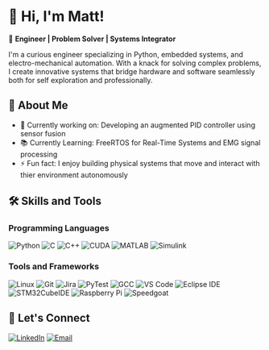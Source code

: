 # 👋 Hi, I'm Matt!

🚀 **Engineer | Problem Solver | Systems Integrator**

I'm a curious engineer specializing in Python, embedded systems, and electro-mechanical automation. With a knack for solving complex problems, I create innovative systems that bridge hardware and software seamlessly both for self exploration and professionally.

## 🌟 About Me

- 🔭 Currently working on: Developing an augmented PID controller using sensor fusion
- 📚 Currently Learning: FreeRTOS for Real-Time Systems and EMG signal processing
- ⚡ Fun fact: I enjoy building physical systems that move and interact with thier environment autonomously

## 🛠 Skills and Tools

### Programming Languages
![Python](https://img.shields.io/badge/-Python-3776AB?style=flat&logo=python&logoColor=white)
![C](https://img.shields.io/badge/-C-A8B9CC?style=flat&logo=c&logoColor=black)
![C++](https://img.shields.io/badge/-C++-00599C?style=flat&logo=c%2B%2B&logoColor=white)
![CUDA](https://img.shields.io/badge/-CUDA-00599C?style=flat&logo=nvidia&logoColor=white)
![MATLAB](https://img.shields.io/badge/-MATLAB-0076A8?style=flat&logo=mathworks&logoColor=white)
![Simulink](https://img.shields.io/badge/-Simulink-0076A8?style=flat&logo=mathworks&logoColor=white)

### Tools and Frameworks
![Linux](https://img.shields.io/badge/-Linux-FCC624?style=flat&logo=linux&logoColor=black)
![Git](https://img.shields.io/badge/-Git-F05032?style=flat&logo=git&logoColor=white)
![Jira](https://img.shields.io/badge/-Jira-0052CC?style=flat&logo=jira&logoColor=white)
![PyTest](https://img.shields.io/badge/-PyTest-0A9EDC?style=flat&logo=pytest&logoColor=white)
![GCC](https://img.shields.io/badge/-GCC-00599C?style=flat&logo=gnu&logoColor=white)
![VS Code](https://img.shields.io/badge/-VS%20Code-0078D4?style=flat&logo=visual-studio-code&logoColor=white)
![Eclipse IDE](https://img.shields.io/badge/-Eclipse%20IDE-2C2255?style=flat&logo=eclipse&logoColor=white)
![STM32CubeIDE](https://img.shields.io/badge/-STM32CubeIDE-0078D4?style=flat&logo=stmicroelectronics&logoColor=white)
![Raspberry Pi](https://img.shields.io/badge/-RaspberryPi-C51A4A?style=flat&logo=raspberry-pi)
![Speedgoat](https://img.shields.io/badge/-Speedgoat-0078D4?style=flat&logo=speedgoat&logoColor=white)

## 🤝 Let's Connect

[![LinkedIn](https://img.shields.io/badge/-LinkedIn-0077B5?style=flat&logo=linkedin&logoColor=white)](https://www.linkedin.com/in/matthew-martin-rd)
[![Email](https://img.shields.io/badge/-Email-D14836?style=flat&logo=gmail&logoColor=white)](mailto:mjmartin62@gmail.com)




